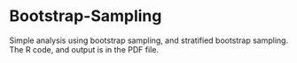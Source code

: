 # Bootstrap-Sampling
Simple analysis using bootstrap sampling, and stratified bootstrap sampling.  The R code, and output is in the PDF file.
